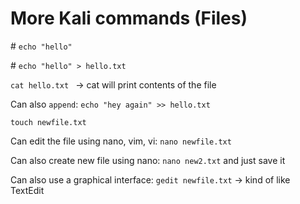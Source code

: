# More Kali commands (Files)

\# `echo "hello"`

\# `echo "hello" > hello.txt`

`cat hello.txt ` -> cat will print contents of the file

Can also `append`: `echo "hey again" >> hello.txt`

 `touch newfile.txt`

Can edit the file using nano, vim, vi:  `nano newfile.txt`

Can also create new file using nano: `nano new2.txt` and just save it

Can also use a graphical interface: `gedit newfile.txt` -> kind of like TextEdit

